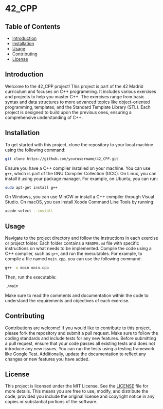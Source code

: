# 42_CPP

## Table of Contents
- [Introduction](#introduction)
- [Installation](#installation)
- [Usage](#usage)
- [Contributing](#contributing)
- [License](#license)

## Introduction
Welcome to the 42_CPP project! This project is part of the 42 Madrid curriculum and focuses on C++ programming. It includes various exercises and projects to help you master C++. The exercises range from basic syntax and data structures to more advanced topics like object-oriented programming, templates, and the Standard Template Library (STL). Each project is designed to build upon the previous ones, ensuring a comprehensive understanding of C++.

## Installation
To get started with this project, clone the repository to your local machine using the following command:
```bash
git clone https://github.com/yourusername/42_CPP.git
```
Ensure you have a C++ compiler installed on your machine. You can use `g++`, which is part of the GNU Compiler Collection (GCC). On Linux, you can install it using your package manager. For example, on Ubuntu, you can run:
```bash
sudo apt-get install g++
```
On Windows, you can use MinGW or install a C++ compiler through Visual Studio. On macOS, you can install Xcode Command Line Tools by running:
```bash
xcode-select --install
```

## Usage
Navigate to the project directory and follow the instructions in each exercise or project folder. Each folder contains a `README.md` file with specific instructions on what needs to be implemented. Compile the code using a C++ compiler, such as `g++`, and run the executables. For example, to compile a file named `main.cpp`, you can use the following command:
```bash
g++ -o main main.cpp
```
Then, run the executable:
```bash
./main
```
Make sure to read the comments and documentation within the code to understand the requirements and objectives of each exercise.

## Contributing
Contributions are welcome! If you would like to contribute to this project, please fork the repository and submit a pull request. Make sure to follow the coding standards and include tests for any new features. Before submitting a pull request, ensure that your code passes all existing tests and does not introduce any new issues. You can run the tests using a testing framework like Google Test. Additionally, update the documentation to reflect any changes or new features you have added.

## License
This project is licensed under the MIT License. See the [LICENSE](LICENSE) file for more details. This means you are free to use, modify, and distribute the code, provided you include the original license and copyright notice in any copies or substantial portions of the software.